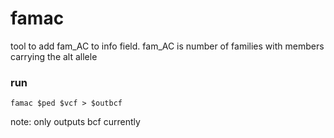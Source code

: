 # famac

tool to add fam_AC to info field. fam_AC is number of families with members carrying the alt allele

### run
`famac $ped $vcf > $outbcf`

note: only outputs bcf currently

